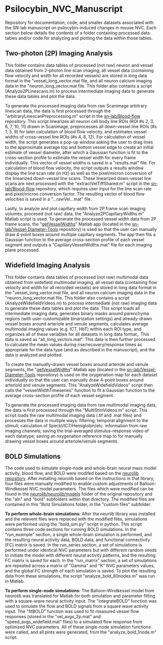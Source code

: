 # Psilocybin_NVC_Manuscript

Repository for documentation, code, and smaller datasets associated with the SN-lab manuscript on psilocybin-induced changes in mouse NVC. Each section below details the contents of a folder containing processed data tables and/or code for analyzing and plotting the data within those tables.

## Two-photon (2P) Imaging Analysis

This folder contains data tables of processed (not raw) neuron and vessel data obtained from 2-photon line scan imaging; all vessel data (containing flow velocity and width for all recorded vessels) are stored in long data format in the "vessel_long_vector.mat file, and all neuron calcium imaging data in the "neuron_long_vector.mat file. This folder also contains a script (Analyze2PLinescans.m)  to process intermediate imaging data to generate these data tables and plot the data.

To generate the processed imaging data from raw Scanimage arbitrary linescan data, the data is first processed through the "arbitraryLinescanPreprocessing.m" script in the  [sn-lab/Blood-flow](https://github.com/sn-lab/Blood-flow) repository. This script linearizes all neuron cell body line ROIs (ROI #s 2, 3, 6, 7, 10, 11) drawn in Scanimage, preprocesses all down-vessel line ROIs (#s 1, 5, 9) for later calculation of blood flow velocity, and estimates vessel widths of cross-vessel line ROIs (#s 4, 8, 12). For calculation of vessel width, the script generates a pop-up window asking the user to drag lines to the approximate average top and bottom vessel edge to create an initial estimate of vessel diameter, after which a Gaussian function is fit to the cross-section profile to estimate the vessel width for every frame individually. This vector of vessel widths is saved in a "results.mat" file. For calculation of blood flow velocity, the script outputs a results window display the line scan rate (in Hz) as well as the pixel/micron conversion of the linearized down-vessel line scans. These linearized down-vessel line scans are next processed with the "extractVelTiffShared.m" script in the [sn-lab/Blood-flow](https://github.com/sn-lab/Blood-flow) repository, which requires user input for the line scan rate and pixel/micron conversion factor. The resulting vector of blood flow velocities is saved in a "...rawVel...mat" file.

Lastly, to analyze and plot capillary width from 2P frame scan imaging volumes, procesed (not raw) data, the "Analyze2PCapillaryWidths.m" Matlab script is used. To generate the processed vessel width data from 2P frame scans, the "[getVesselWidths](https://github.com/sn-lab/Vessel-Diameter-Tools/blob/main/getVesselWidths.mlapp "getVesselWidths.mlapp")" Matlab app (located in the [sn-lab/Vessel-Diameter-Tools](https://github.com/sn-lab/Vessel-Diameter-Tools) repository) is used so that the user can manually draw 4-point boxes around multiple capillary segments. The app then fits a Gaussian function to the average cross-section profile of each vessel segment and outputs a "CapillaryVesselWidths.mat" file for each imaging plane processed.

## Widefield Imaging Analysis

This folder contains data tables of processed (not raw) multimodal data obtained from widefield multimodal imaging. all vessel data (containing flow velocity and width for all recorded vessels) are stored in long data format in the "vessel_long_vector.mat file, and all neuron calcium imaging data in the "neuron_long_vector.mat file. This folder also contains a script (AnalyzeWidefieldVideos.m) to process intermediate (not raw) imaging data to generate these data tables and plot the data. This script loads all intermediate imaging data, generates binary masks around parenchyma regions (with user-customizable binarization settings) and already-drawn vessel boxes around arteriole and venule segments, calculates average multimodal imaging values (e.g. ICT, HbT) within each ROI type, and organizes all of these variables for all datasets in long data format,. This data is saved as "all_long_vectors.mat". This data is then further processed to calculate the mean values during rise/recovery/response times as appropriate for the data type (and as described in the manuscript), and the data is analyzed and plotted. 

To create the manually-drawn vessel boxes around arteriole and venule segments, the "[getVesselWidths](https://github.com/sn-lab/Vessel-Diameter-Tools/blob/main/getVesselWidths.mlapp "getVesselWidths.mlapp")" Matlab app (located in the [sn-lab/Vessel-Diameter-Tools](https://github.com/sn-lab/Vessel-Diameter-Tools) repository) is used on the oxygenation map for each dataset individually so that the user can manually draw 4-point boxes around arteriold and venule segments. This "AnalyzeWidefieldVideos" script then calls the "vesselWidthTimeseries" function to fit a Gaussian function to the average cross-section profile of each vessel segment.

To generate the processed imaging data from raw multimodal imaging data, the data is first processed through the "MultiStimVideos.m" script. This script loads the raw multimodal imaging data (.tif and .mat files) and processes the data in multiple ways: filtering; temporal alignment to the stimuli; calculation of Speckl/ICT/Hemiglobin/etc. information from raw imaging channels; saving the trial-averaged stimulus-response video of each datatype; saving an oxygenation reference map to for manually drawing vessel boxes around arteriole/venule segments.



## BOLD Simulations

The code used to simulate single-node and whole-brain neural mass model activity, blood flow, and BOLD were modifed based on the [neurolib repository](https://neurolib-dev.github.io/). After installing neurolib based on the instructions in that library, four files were manually modified to enable custom adjustments of Balloon-Windkessel NVC model parameters. The files which were modified can be found in the [neurolib/neurolib/models](https://github.com/neurolib-dev/neurolib/tree/master/neurolib/models) folder of the original repository and the "aln" and "bold" subfolders within that directory. The modified files are contained in this "Bold Simulations folder, in the "custom files" subfolder.

**To perform whole-brain simulations:** After the neurlib library was installed and the relevent files were replaced with the modified files, simulations were performed using the "bold_sim.py" script in python. This script contains three code sections for running BOLD simulations. In the "run_example" section, a single whole-brain simulation is performed, and the resulting neural activity data, BOLD data, and functional connectivity (FC) matrix is saved. In the run_series section, a set of simulations is performed under identical NVC parameters but with different random seeds to initiate the model with different neural activity patterns, and the resulting FC matrix is saved for each. In the "run_matrix" section, a set of simulations are repeated across a matrix of "Gamma" and "K" NVC parameters values, and the global FC strength of each simulation is saved. To plot the resulting data from these simulations, the script "analyze_bold_80nodes.m" was run in Matlab.

**To perform single-node simulations:** The Balloon-Windkessel model from neurolib was translated for Matlab for both simulation and parameter fitting with a square-wave neural activity input. The "integrateBOLD" function was used to simulate the flow and BOLD signals from a square wave activity input. The "fitBOLD" function was used to fit measured vessel flow responses (stored in the "vel_avgs_2p.mat" and "speed_avgs_widefield.mat" files) to a simulated flow response from optimized NVC parameters. All of these single-node simulation functions were called, and all plots were generated, from the "analyze_bold_1node.m" script.
